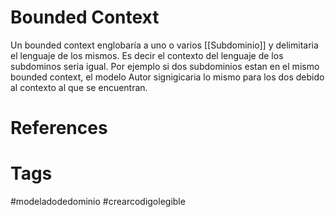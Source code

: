 # Bounded Context
Un bounded context englobaría a uno o varios [[Subdominio]] y delimitaria el lenguaje de los mismos. Es decir el contexto del lenguaje de los subdominos seria igual.
Por ejemplo si dos subdominios estan en el mismo bounded context, el modelo Autor signigicaria lo mismo para los dos debido al contexto al que se encuentran.



# References



# Tags
#modeladodedominio #crearcodigolegible